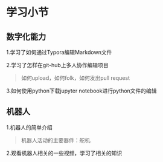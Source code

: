 # 学习小节

## 数字化能力
 
 1.学习了如何通过Typora编辑Markdown文件
 
 2.学习了怎样在git-hub上多人协作编辑项目
 
 > 如何upload，如何folk，如何发出pull request
  
 3.如何使用python下载jupyter notebook进行python文件的编辑

## 机器人

1.机器人的简单介绍

>机器人活动的主要器件：舵机.

2.观看机器人相关的一些视频，学习了相关的知识

